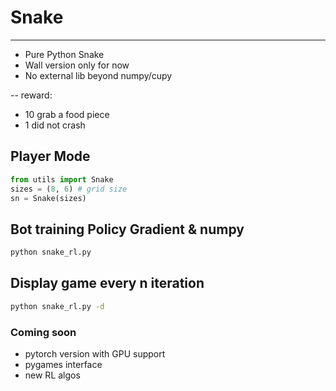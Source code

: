# Snake
---
- Pure Python Snake
- Wall version only for now
- No external lib beyond numpy/cupy

-- reward:
  - 10 grab a food piece
  - 1 did not crash

## Player Mode
```python
from utils import Snake
sizes = (8, 6) # grid size
sn = Snake(sizes)
```

## Bot training Policy Gradient & numpy 

```bash
python snake_rl.py
```

## Display game every n iteration

```bash
python snake_rl.py -d
```


### Coming soon
- pytorch version with GPU support
- pygames interface
- new RL algos
